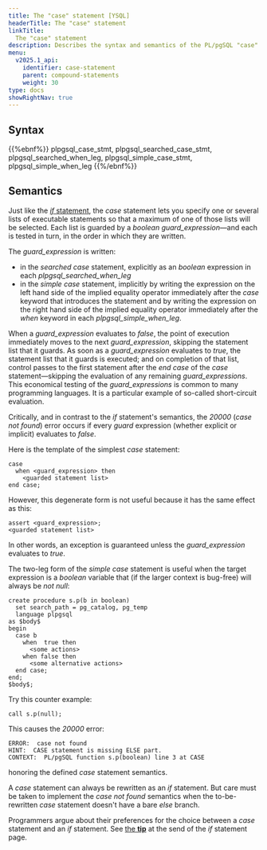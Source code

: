 ```yaml
---
title: The "case" statement [YSQL]
headerTitle: The "case" statement
linkTitle:
  The "case" statement
description: Describes the syntax and semantics of the PL/pgSQL "case" statement. [YSQL].
menu:
  v2025.1_api:
    identifier: case-statement
    parent: compound-statements
    weight: 30
type: docs
showRightNav: true
---
```


## Syntax

{{%ebnf%}}
  plpgsql_case_stmt,
  plpgsql_searched_case_stmt,
  plpgsql_searched_when_leg,
  plpgsql_simple_case_stmt,
  plpgsql_simple_when_leg
{{%/ebnf%}}

## Semantics

Just like the [_if_ statement](../if-statement), the _case_ statement lets you specify one or several lists of executable statements so that a maximum of one of those lists will be selected. Each list is guarded by a _boolean_ _guard_expression_—and each is tested in turn, in the order in which they are written.

The _guard_expression_ is written:

- in the _searched_ _case_ statement, explicitly as an _boolean_ expression in each _plpgsql_searched_when_leg_
- in the _simple_ _case_ statement, implicitly by writing the expression on the left hand side of the implied equality operator immediately after the _case_ keyword that introduces the statement and by writing the expression on the right hand side of the implied equality operator immediately after the _when_ keyword in each _plpgsql_simple_when_leg_.

When a _guard_expression_ evaluates to _false_, the point of execution immediately moves to the next _guard_expression_, skipping the statement list that it guards. As soon as a _guard_expression_ evaluates to _true_, the statement list that it guards is executed; and on completion of that list, control passes to the first statement after the _end case_ of the _case_ statement—skipping the evaluation of any remaining _guard_expressions_. This economical testing of the _guard_expressions_ is common to many programming languages. It is a particular example of so-called short-circuit evaluation.

Critically, and in contrast to the _if_ statement's semantics, the _20000_ (_case not found_) error occurs if every _guard_ expression (whether explicit or implicit) evaluates to _false_.

Here is the template of the simplest _case_ statement:

```plpgsql
case
  when <guard_expression> then
    <guarded statement list>
end case;
```

However, this degenerate form is not useful because it has the same effect as this:

```plpgsql
assert <guard_expression>;
<guarded statement list>
```

In other words, an exception is guaranteed unless the _guard_expression_ evaluates to _true_.

The two-leg form of the _simple_ _case_ statement is useful when the target expression is a _boolean_ variable that (if the larger context is bug-free) will always be _not null_:

```plpgsql
create procedure s.p(b in boolean)
  set search_path = pg_catalog, pg_temp
  language plpgsql
as $body$
begin
  case b
    when  true then
      <some actions>
    when false then
      <some alternative actions>
  end case;
end;
$body$;
```

Try this counter example:

```plpgsql
call s.p(null);
```

This causes the _20000_ error:

```output
ERROR:  case not found
HINT:  CASE statement is missing ELSE part.
CONTEXT:  PL/pgSQL function s.p(boolean) line 3 at CASE
```

honoring the defined _case_ statement semantics.

A _case_ statement can always be rewritten as an _if_ statement. But care must be taken to implement the _case not found_ semantics when the to-be-rewritten _case_ statement doesn't have a bare _else_ branch.

Programmers argue about their preferences for the choice between a _case_ statement and an _if_ statement. See [the **tip**](../if-statement/#case-stmt-versus-if-stmt) at the send of the _if_ statement page.
